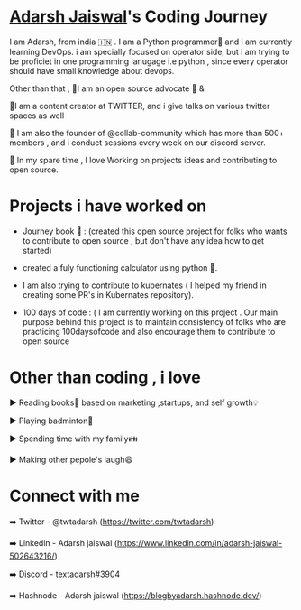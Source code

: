 # [Adarsh Jaiswal](https://github.com/Adarsh-jaiss)'s Coding Journey

I am Adarsh, from india 🇮🇳 . I am a Python programmer🐍 and i am currently learning DevOps. i am specially focused on operator side, but i am trying to be proficiet in one programming lanugage i.e python , since every operator should have small knowledge about devops.

Other than that ,
📌I am an open source advocate 🚩 & 

📌I am a content creator at  TWITTER, and i give talks on various twitter spaces as well

📌 I am also the founder of @collab-community which has more than 500+ members , and i conduct sessions every week on our discord server.

📌 In my spare time , I love Working on projects ideas and contributing to open source.

# Projects i have worked on

- Journey book 📖 : (created this open source project for folks who wants to contribute to open source , but don't have any idea how to get started)
 
- created a fuly functioning calculator using python 🐍.

- I am also trying to contribute to kubernates ( I helped my friend in creating some PR's in Kubernates repository).

- 100 days of code :
   ( I am currently  working on this project . Our main purpose behind this project is to maintain consistency of folks who are practicing 100daysofcode and also encourage them to contribute to open source


# Other than coding , i love 

▶️ Reading books📖 based on marketing ,startups, and self growth💡

▶️ Playing badminton🏸

▶️ Spending time with my family👪

▶️ Making other pepole's laugh😄

# Connect with me 

➡️ Twitter - @twtadarsh (https://twitter.com/twtadarsh)

➡️ Linkedln - Adarsh jaiswal (https://www.linkedin.com/in/adarsh-jaiswal-502643216/)

➡️ Discord - textadarsh#3904 

➡️ Hashnode - Adarsh jaiswal (https://blogbyadarsh.hashnode.dev/)



